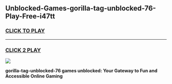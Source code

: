 
## Unblocked-Games-gorilla-tag-unblocked-76-Play-Free-i47tt
<h3>
<a href="https://premium76.site?title=gorilla-tag-unblocked-76&ref=18A1">CLICK TO PLAY</a></h3>
<hr>

<h3>
<a href="https://premium76.site?title=gorilla-tag-unblocked-76&ref=18A1">CLICK 2 PLAY</a>
  
</h3>

<a href="https://premium76.site?title=gorilla-tag-unblocked-76&ref=18A1"><img src="https://clearcache.store/games.png"></a>


**gorilla-tag-unblocked-76 games unblocked: Your Gateway to Fun and Accessible Online Gaming**
